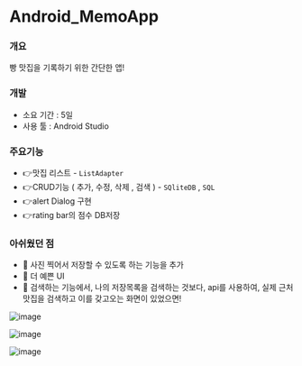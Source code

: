 # Android_MemoApp

### 개요

빵 맛집을 기록하기 위한 간단한 앱!

### 개발

- 소요 기간 : 5일
- 사용 툴 : Android Studio

### 주요기능
- 👉맛집 리스트 - `ListAdapter`
- 👉CRUD기능 ( 추가, 수정, 삭제 , 검색 ) - `SQliteDB` , `SQL`
- 👉alert Dialog 구현
- 👉rating bar의 점수 DB저장

### 아쉬웠던 점
- 👹 사진 찍어서 저장할 수 있도록 하는 기능을 추가
- 👹 더 예쁜 UI
- 👹 검색하는 기능에서, 나의 저장목록을 검색하는 것보다, api를 사용하여, 실제 근처 맛집을 검색하고 이를 갖고오는 화면이 있었으면!



![image](https://user-images.githubusercontent.com/78431728/157230445-f342452d-75d9-4106-9262-320332ce71a0.png)

![image](https://user-images.githubusercontent.com/78431728/157230498-ec3adc1a-2b8d-4954-88ea-b7565b2e6124.png)

![image](https://user-images.githubusercontent.com/78431728/157230531-9f4603e7-907c-4cb3-945d-d2f0db15a89f.png)
